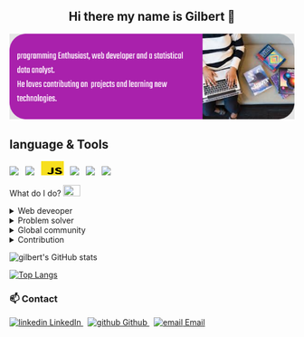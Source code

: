 
<h2 align="center"> Hi there my name is <span color="magenta">Gilbert</span> 👋 </h2>

<p align="center"><img src="https://github.com/100jared/100jared/blob/main/readme.png"></p>

## language & Tools

<p>
  <a>
    <img src = "https://camo.githubusercontent.com/519b008b6e1ea17a5444484d32ec29ba68898c3c2ed8b23a7b393f0200fc6a77/68747470733a2f2f696d672e736869656c64732e696f2f62616467652f2d48544d4c352d4533344632363f7374796c653d666c61742d636972636c65266c6f676f3d68746d6c35266c6f676f436f6c6f723d7768697465">
  </a>&nbsp;
  <a>
    <img src = "https://camo.githubusercontent.com/89f09922e10e67c940abbd1e8b1434ec35d84e56415c340b62b32b287cbf683e/68747470733a2f2f696d672e736869656c64732e696f2f62616467652f2d435353332d3135373242363f7374796c653d666c61742d636972636c65266c6f676f3d63737333">
  </a>&nbsp;
  
  <a>
    <img src = "https://github.com/100jared/100jared/blob/main/js.png" height="25px" width="40px">
  </a>&nbsp;
  <a>
    <img src = "https://camo.githubusercontent.com/0d09f679baeba2c1e0e2112c00f4f49d5dceff7468b2657507a719e0e09313d3/68747470733a2f2f696d672e736869656c64732e696f2f62616467652f2d4d7953514c2d626c61636b3f7374796c653d666c61742d636972636c65266c6f676f3d6d7973716c">
  </a>&nbsp;
  <a>
    <img src = "https://camo.githubusercontent.com/6b66f6b9f35ec797eec85e0aa76f4590a9fdcabf2eb33093c01deb228c00cad5/68747470733a2f2f696d672e736869656c64732e696f2f62616467652f2d4769744875622d3138313731373f7374796c653d666c61742d636972636c65266c6f676f3d676974687562">
  </a>&nbsp;
  <a>
    <img src ="https://camo.githubusercontent.com/816e00413254d96c5986524149a2e6ce3f4cc901dff9407da3a6617552a87288/68747470733a2f2f696d672e736869656c64732e696f2f62616467652f2d4769742d626c61636b3f7374796c653d666c61742d636972636c65266c6f676f3d676974">
  </a>&nbsp;
</p>
<p>What do I do? <img src="https://github.githubassets.com/images/icons/emoji/unicode/1f468-1f4bb.png" height="20px" width="30px"></p>

<details>
  <summary>Web deveoper</summary>
  
   - [Instant-food](https://100jared.github.io/independent-project/)
   - [online-voting](https://100jared.github.io/vote-bluetech/)
   - [business-websites](https://100jared.github.io/independent-project2./)
</details>
 
<details>
  <summary>  Problem solver </summary>
  
   - [leetcode](https://leetcode.com/gilbert-korir/)
   - [GeeksforGeeks](https://leetcode.com/gilbert-korir/)
</details>
<details>
  <summary> Global community </summary>
  
   - Let's connect on linkedin [here](https://www.linkedin.com/in/gilbert-k-911886115/)
</details>

<details>
  <summary> Contribution </summary>
  
   - [github](https://github.com/gilbertKorir)
</details>

  

![gilbert's GitHub stats](https://github-readme-stats.vercel.app/api?username=gilbertKorir&show_icons=true&theme=radical)

[![Top Langs](https://github-readme-stats.vercel.app/api/top-langs/?username=gilbertKorir&layout=grid)](https://github.com/gilbertKorir/github-readme-stats)



### 📫 Contact

<p>
  <a href="https://www.linkedin.com/in/gilbert-k-911886115/" rel="nofollow noreferrer">
    <img src="https://i.stack.imgur.com/gVE0j.png" alt="linkedin"> LinkedIn
  </a> &nbsp; 
  <a href="https://github.com/100jared" rel="nofollow noreferrer">
    <img src="https://i.stack.imgur.com/tskMh.png" alt="github"> Github
  </a>&nbsp; 
  <a href="#" rel="nofollow noreferrer">
    <img src="https://cdn-icons-png.flaticon.com/512/732/732200.png" alt="email" width="20px" height="20px"> Email
  </a>
</p>
<!---
100jared/100jared is a ✨ special ✨ repository because its `README.md` (this file) appears on your GitHub profile.
You can click the Preview link to take a look at your changes.
--->
